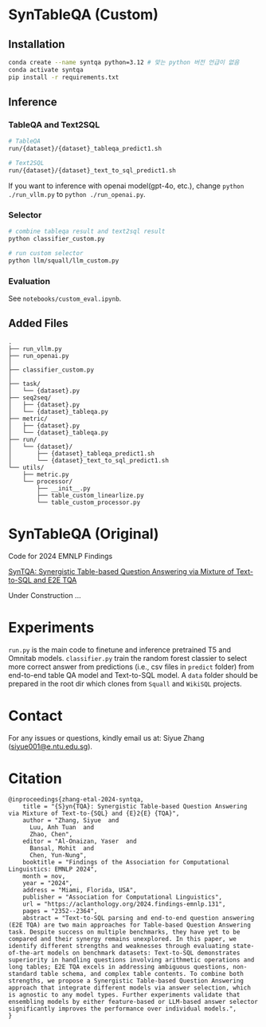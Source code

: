 # SynTableQA (Custom)

## Installation
```bash
conda create --name syntqa python=3.12 # 맞는 python 버전 언급이 없음
conda activate syntqa
pip install -r requirements.txt
```

## Inference
### TableQA and Text2SQL
```bash
# TableQA
run/{dataset}/{dataset}_tableqa_predict1.sh

# Text2SQL 
run/{dataset}/{dataset}_text_to_sql_predict1.sh
```
If you want to inference with openai model(gpt-4o, etc.), change `python ./run_vllm.py` to `python ./run_openai.py`.

### Selector
```bash
# combine tableqa result and text2sql result
python classifier_custom.py
```
```bash
# run custom selector 
python llm/squall/llm_custom.py
```

### Evaluation
See `notebooks/custom_eval.ipynb`.

## Added Files
```
.
├── run_vllm.py
├── run_openai.py
│ 
├── classifier_custom.py
│
├── task/
│   └── {dataset}.py
├── seq2seq/
│   ├── {dataset}.py
│   └── {dataset}_tableqa.py
├── metric/
│   ├── {dataset}.py
│   └── {dataset}_tableqa.py
├── run/
│   └── {dataset}/
│       ├── {dataset}_tableqa_predict1.sh
│       └── {dataset}_text_to_sql_predict1.sh
└── utils/
    ├── metric.py
    └── processor/
        ├── __init__.py
        ├── table_custom_linearlize.py
        └── table_custom_processor.py

```


# SynTableQA (Original)

Code for 2024 EMNLP Findings

[SynTQA: Synergistic Table-based Question Answering via Mixture of Text-to-SQL and E2E TQA](https://arxiv.org/abs/2409.16682)

Under Construction ...

# Experiments

`run.py` is the main code to finetune and inference pretrained T5 and Omnitab models. `classifier.py` train the random forest classier to select more correct answer from predictions (i.e., csv files in `predict` folder) from end-to-end table QA model and Text-to-SQL model. A `data` folder should be prepared in the root dir which clones from `Squall` and `WikiSQL` projects. 

# Contact

For any issues or questions, kindly email us at: Siyue Zhang (siyue001@e.ntu.edu.sg).

# Citation

```
@inproceedings{zhang-etal-2024-syntqa,
    title = "{S}yn{TQA}: Synergistic Table-based Question Answering via Mixture of Text-to-{SQL} and {E}2{E} {TQA}",
    author = "Zhang, Siyue  and
      Luu, Anh Tuan  and
      Zhao, Chen",
    editor = "Al-Onaizan, Yaser  and
      Bansal, Mohit  and
      Chen, Yun-Nung",
    booktitle = "Findings of the Association for Computational Linguistics: EMNLP 2024",
    month = nov,
    year = "2024",
    address = "Miami, Florida, USA",
    publisher = "Association for Computational Linguistics",
    url = "https://aclanthology.org/2024.findings-emnlp.131",
    pages = "2352--2364",
    abstract = "Text-to-SQL parsing and end-to-end question answering (E2E TQA) are two main approaches for Table-based Question Answering task. Despite success on multiple benchmarks, they have yet to be compared and their synergy remains unexplored. In this paper, we identify different strengths and weaknesses through evaluating state-of-the-art models on benchmark datasets: Text-to-SQL demonstrates superiority in handling questions involving arithmetic operations and long tables; E2E TQA excels in addressing ambiguous questions, non-standard table schema, and complex table contents. To combine both strengths, we propose a Synergistic Table-based Question Answering approach that integrate different models via answer selection, which is agnostic to any model types. Further experiments validate that ensembling models by either feature-based or LLM-based answer selector significantly improves the performance over individual models.",
}
```
